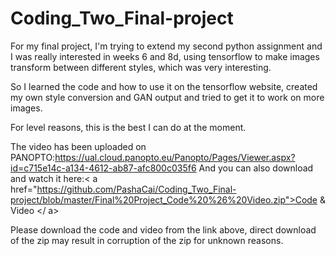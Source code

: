 # Coding_Two_Final-project

For my final project, I'm trying to extend my second python assignment and I was really interested in weeks 6 and 8d, using tensorflow to make images transform between different styles, which was very interesting.

So I learned the code and how to use it on the tensorflow website, created my own style conversion and GAN output and tried to get it to work on more images.

For level reasons, this is the best I can do at the moment.

The video has been uploaded on PANOPTO:https://ual.cloud.panopto.eu/Panopto/Pages/Viewer.aspx?id=c715e14c-a134-4612-ab87-afc800c035f6
And you can also download and watch it here:< a href="https://github.com/PashaCai/Coding_Two_Final-project/blob/master/Final%20Project_Code%20%26%20Video.zip">Code & Video </ a>

Please download the code and video from the link above, direct download of the zip may result in corruption of the zip for unknown reasons.
